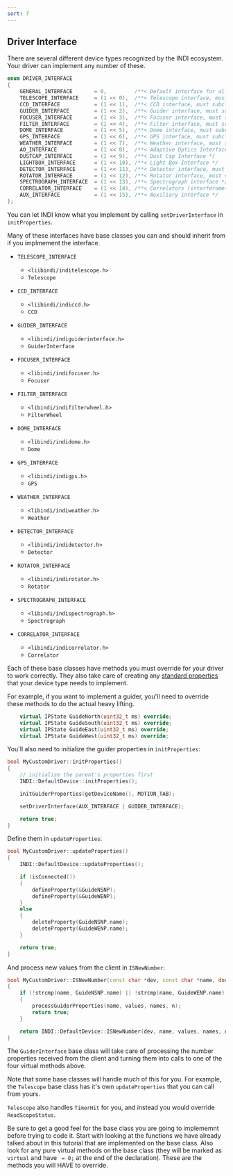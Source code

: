 ```yaml
---
sort: 7
---
```

## Driver Interface

There are several different device types recognized by the INDI ecosystem. Your driver can implement
any number of these.

```cpp
enum DRIVER_INTERFACE
{
    GENERAL_INTERFACE       = 0,         /**< Default interface for all INDI devices */
    TELESCOPE_INTERFACE     = (1 << 0),  /**< Telescope interface, must subclass INDI::Telescope */
    CCD_INTERFACE           = (1 << 1),  /**< CCD interface, must subclass INDI::CCD */
    GUIDER_INTERFACE        = (1 << 2),  /**< Guider interface, must subclass INDI::GuiderInterface */
    FOCUSER_INTERFACE       = (1 << 3),  /**< Focuser interface, must subclass INDI::FocuserInterface */
    FILTER_INTERFACE        = (1 << 4),  /**< Filter interface, must subclass INDI::FilterInterface */
    DOME_INTERFACE          = (1 << 5),  /**< Dome interface, must subclass INDI::Dome */
    GPS_INTERFACE           = (1 << 6),  /**< GPS interface, must subclass INDI::GPS */
    WEATHER_INTERFACE       = (1 << 7),  /**< Weather interface, must subclass INDI::Weather */
    AO_INTERFACE            = (1 << 8),  /**< Adaptive Optics Interface */
    DUSTCAP_INTERFACE       = (1 << 9),  /**< Dust Cap Interface */
    LIGHTBOX_INTERFACE      = (1 << 10), /**< Light Box Interface */
    DETECTOR_INTERFACE      = (1 << 11), /**< Detector interface, must subclass INDI::Detector */
    ROTATOR_INTERFACE       = (1 << 12), /**< Rotator interface, must subclass INDI::RotatorInterface */
    SPECTROGRAPH_INTERFACE  = (1 << 13), /**< Spectrograph interface */
    CORRELATOR_INTERFACE    = (1 << 14), /**< Correlators (interferometers) interface */
    AUX_INTERFACE           = (1 << 15), /**< Auxiliary interface */
};
```

You can let INDI know what you implement by calling `setDriverInterface` in `initProperties`.

Many of these interfaces have base classes you can and should inherit from if you implmement the interface.

* `TELESCOPE_INTERFACE`
    * `<liibindi/inditelescope.h>`
    * `Telescope`

* `CCD_INTERFACE`
    * `<liibindi/indiccd.h>`
    * `CCD`

* `GUIDER_INTERFACE`
    * `<libindi/indiguiderinterface.h>`
    * `GuiderInterface`

* `FOCUSER_INTERFACE`
    * `<libindi/indifocuser.h>`
    * `Focuser`

* `FILTER_INTERFACE`
    * `<libindi/indifilterwheel.h>`
    * `FilterWheel`

* `DOME_INTERFACE`
    * `<libindi/indidome.h>`
    * `Dome`

* `GPS_INTERFACE`
    * `<libindi/indigps.h>`
    * `GPS`

* `WEATHER_INTERFACE`
    * `<libindi/indiweather.h>`
    * `Weather`

* `DETECTOR_INTERFACE`
    * `<libindi/indidetector.h>`
    * `Detector`

* `ROTATOR_INTERFACE`
    * `<libindi/indirotator.h>`
    * `Rotator`

* `SPECTROGRAPH_INTERFACE`
    * `<libindi/indispectrograph.h>`
    * `Spectrograph`

* `CORRELATOR_INTERFACE`
    * `<libindi/indicorrelator.h>`
    * `Correlator`

Each of these base classes have methods you must override for your driver to work correctly.
They also take care of creating any
[standard properties](https://indilib.org/developers/developer-manual/101-standard-properties.html)
that your device type needs to implement.

For example, if you want to implement a guider, you'll need to override these methods
to do the actual heavy lifting.

```cpp
    virtual IPState GuideNorth(uint32_t ms) override;
    virtual IPState GuideSouth(uint32_t ms) override;
    virtual IPState GuideEast(uint32_t ms) override;
    virtual IPState GuideWest(uint32_t ms) override;
```

You'll also need to initialize the guider properties in `initProperties`:

```cpp
bool MyCustomDriver::initProperties()
{
    // initialize the parent's properties first
    INDI::DefaultDevice::initProperties();

    initGuiderProperties(getDeviceName(), MOTION_TAB);

    setDriverInterface(AUX_INTERFACE | GUIDER_INTERFACE);

    return true;
}
```

Define them in `updateProperties`:

```cpp
bool MyCustomDriver::updateProperties()
{
    INDI::DefaultDevice::updateProperties();

    if (isConnected())
    {
        defineProperty(&GuideNSNP);
        defineProperty(&GuideWENP);
    }
    else
    {
        deleteProperty(GuideNSNP.name);
        deleteProperty(GuideWENP.name);
    }

    return true;
}
```

And process new values from the client in `ISNewNumber`:

```cpp
bool MyCustomDriver::ISNewNumber(const char *dev, const char *name, double values[], char *names[], int n)
{
    if (!strcmp(name, GuideNSNP.name) || !strcmp(name, GuideWENP.name))
    {
        processGuiderProperties(name, values, names, n);
        return true;
    }

    return INDI::DefaultDevice::ISNewNumber(dev, name, values, names, n);
}
```

The `GuiderInterface` base class will take care of processing the number properties
received from the client and turning them into calls to one of the four virtual
methods above.

Note that some base classes will handle much of this for you. For example, the
`Telescope` base class has it's own `updateProperties` that you can call from yours.

`Telescope` also handles `TimerHit` for you, and instead you would override `ReadScopeStatus`.

Be sure to get a good feel for the base class you are going to implememnt before trying
to code it. Start with looking at the functions we have already talked about in this
tutorial that are implemented on the base class. Also look for any pure virtual methods
on the base class (they will be marked as `virtual` and have ` = 0;` at the end of the
declaration). These are the methods you will HAVE to override.
